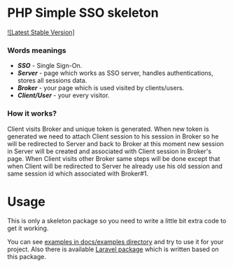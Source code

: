 # PHP Simple SSO skeleton

[![Latest Stable Version]](https://packagist.org/packages/lysice/php-simple-sso)   


### Words meanings
* ***SSO*** - Single Sign-On.
* ***Server*** - page which works as SSO server, handles authentications, stores all sessions data.
* ***Broker*** - your page which is used visited by clients/users.
* ***Client/User*** - your every visitor.

### How it works?
Client visits Broker and unique token is generated. When new token is generated we need to attach Client session to his session in Broker so he will be redirected to Server and back to Broker at this moment new session in Server will be created and associated with Client session in Broker's page. When Client visits other Broker same steps will be done except that when Client will be redirected to Server he already use his old session and same session id which associated with Broker#1.

# Usage
This is only a skeleton package so you need to write a little bit extra code to get it working.

You can see [examples in docs/examples directory](docs/examples) and try to use it for your project. Also there is available [Laravel package](https://github.com/lysice/laravel-sso) which is written based on this package.
